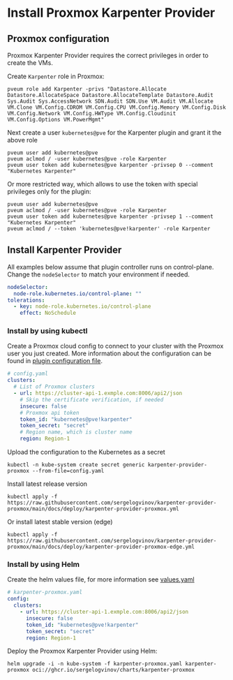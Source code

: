 # Install Proxmox Karpenter Provider

## Proxmox configuration

Proxmox Karpenter Provider requires the correct privileges in order to create the VMs.

Create `Karpenter` role in Proxmox:

```shell
pveum role add Karpenter -privs "Datastore.Allocate Datastore.AllocateSpace Datastore.AllocateTemplate Datastore.Audit Sys.Audit Sys.AccessNetwork SDN.Audit SDN.Use VM.Audit VM.Allocate VM.Clone VM.Config.CDROM VM.Config.CPU VM.Config.Memory VM.Config.Disk VM.Config.Network VM.Config.HWType VM.Config.Cloudinit VM.Config.Options VM.PowerMgmt"
```

Next create a user `kubernetes@pve` for the Karpenter plugin and grant it the above role

```shell
pveum user add kubernetes@pve
pveum aclmod / -user kubernetes@pve -role Karpenter
pveum user token add kubernetes@pve karpenter -privsep 0 --comment "Kubernetes Karpenter"
```

Or more restricted way, which allows to use the token with special privileges only for the plugin:

```shell
pveum user add kubernetes@pve
pveum aclmod / -user kubernetes@pve -role Karpenter
pveum user token add kubernetes@pve karpenter -privsep 1 --comment "Kubernetes Karpenter"
pveum aclmod / --token 'kubernetes@pve!karpenter' -role Karpenter
```

## Install Karpenter Provider

All examples below assume that plugin controller runs on control-plane. Change the `nodeSelector` to match your environment if needed.

```yaml
nodeSelector:
  node-role.kubernetes.io/control-plane: ""
tolerations:
  - key: node-role.kubernetes.io/control-plane
    effect: NoSchedule
```

### Install by using kubectl

Create a Proxmox cloud config to connect to your cluster with the Proxmox user you just created.
More information about the configuration can be found in [plugin configuration file](config.md).

```yaml
# config.yaml
clusters:
  # List of Proxmox clusters
  - url: https://cluster-api-1.exmple.com:8006/api2/json
    # Skip the certificate verification, if needed
    insecure: false
    # Proxmox api token
    token_id: "kubernetes@pve!karpenter"
    token_secret: "secret"
    # Region name, which is cluster name
    region: Region-1
```

Upload the configuration to the Kubernetes as a secret

```shell
kubectl -n kube-system create secret generic karpenter-provider-proxmox --from-file=config.yaml
```

Install latest release version

```shell
kubectl apply -f https://raw.githubusercontent.com/sergelogvinov/karpenter-provider-proxmox/main/docs/deploy/karpenter-provider-proxmox.yml
```

Or install latest stable version (edge)

```shell
kubectl apply -f https://raw.githubusercontent.com/sergelogvinov/karpenter-provider-proxmox/main/docs/deploy/karpenter-provider-proxmox-edge.yml
```

### Install by using Helm

Create the helm values file, for more information see [values.yaml](/charts/karpenter-provider-proxmox/values.yaml)

```yaml
# karpenter-proxmox.yaml
config:
  clusters:
    - url: https://cluster-api-1.exmple.com:8006/api2/json
      insecure: false
      token_id: "kubernetes@pve!karpenter"
      token_secret: "secret"
      region: Region-1
```

Deploy the Proxmox Karpenter Provider using Helm:

```shell
helm upgrade -i -n kube-system -f karpenter-proxmox.yaml karpenter-proxmox oci://ghcr.io/sergelogvinov/charts/karpenter-proxmox
```
